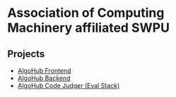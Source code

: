 # Association of Computing Machinery affiliated SWPU

## Projects

- [AlgoHub Frontend](https://github.com/swpu-acm/algohub)
- [AlgoHub Backend](https://github.com/swpu-acm/online-judge)
- [AlgoHub Code Judger (Eval Stack)](https://github.com/swpu-acm/eval-stack)
